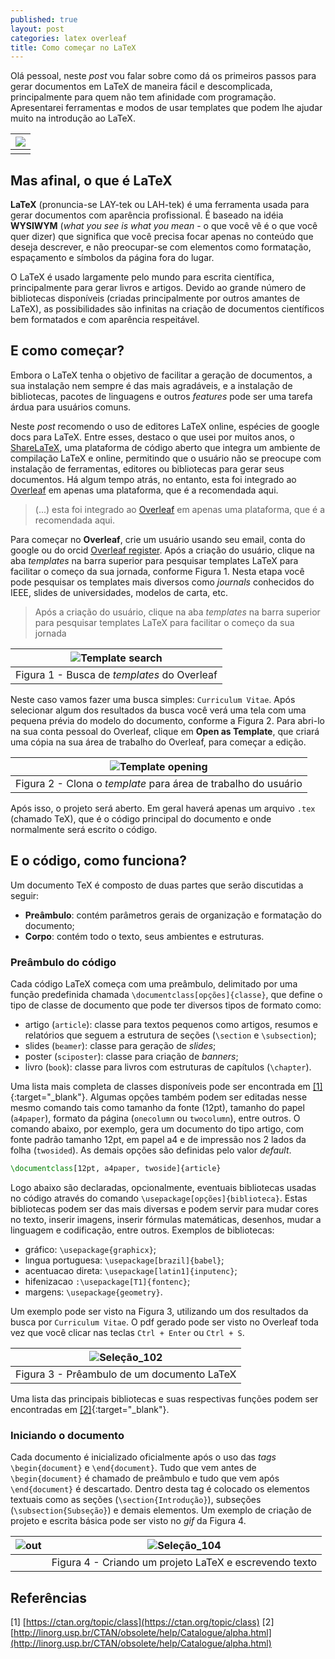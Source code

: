 ```yaml
---
published: true
layout: post
categories: latex overleaf
title: Como começar no LaTeX
---
```

Olá pessoal, neste _post_ vou falar sobre como dá os primeiros passos para gerar documentos em LaTeX de maneira fácil e descomplicada, principalmente para quem não tem afinidade com programação. Apresentarei ferramentas e modos de usar templates que podem lhe ajudar muito na introdução ao LaTeX.

| ![](https://miro.medium.com/max/1280/1*jZ6-zthg418clkertSnk8w.png) | 
|:------------:| 
| |

## Mas afinal, o que é LaTeX

**LaTeX** (pronuncia-se LAY-tek ou LAH-tek) é uma ferramenta usada para gerar documentos com aparência profissional. É baseado na idéia **WYSIWYM** (_what you see is what you mean_ - o que você vê é o que você quer dizer) que significa que você precisa focar apenas no conteúdo que deseja descrever, e não preocupar-se com elementos como formatação, espaçamento e símbolos da página fora do lugar.

O LaTeX é usado largamente pelo mundo para escrita científica, principalmente para gerar livros e artigos. Devido ao grande número de bibliotecas disponíveis (criadas principalmente por outros amantes de LaTeX), as possibilidades são infinitas na criação de documentos científicos bem formatados e com aparência respeitável.

## E como começar?

Embora o LaTeX tenha o objetivo de facilitar a geração de documentos, a sua instalação nem sempre é das mais agradáveis, e a instalação de bibliotecas, pacotes de linguagens e outros _features_ pode ser uma tarefa árdua para usuários comuns.

Neste _post_ recomendo o uso de editores LaTeX online, espécies de google docs para LaTeX. Entre esses, destaco o que usei por muitos anos, o [ShareLaTeX](http://sharelatex.com/), uma plataforma de código aberto que integra um ambiente de compilação LaTeX e online, permitindo que o usuário não se preocupe com instalação de ferramentas, editores ou bibliotecas para gerar seus documentos. Há algum tempo atrás, no entanto, esta foi integrado ao [Overleaf](http://overleaf.com/) em apenas uma plataforma, que é a recomendada aqui.

> (...) esta foi integrado ao [Overleaf](http://overleaf.com/) em apenas uma plataforma, que é a recomendada aqui.

Para começar no **Overleaf**, crie um usuário usando seu email, conta do google ou do orcid [Overleaf register](https://www.overleaf.com/register). Após a criação do usuário, clique na aba _templates_ na barra superior para pesquisar templates LaTeX para facilitar o começo da sua jornada, conforme Figura 1. Nesta etapa você pode pesquisar os templates mais diversos como _journals_ conhecidos do IEEE, slides de universidades, modelos de carta, etc.

> Após a criação do usuário, clique na aba _templates_ na barra superior para pesquisar templates LaTeX para facilitar o começo da sua jornada

| ![Template search](https://user-images.githubusercontent.com/1641686/71539654-e8805d00-2915-11ea-9dc0-96a404b176e5.png) | 
|:------------:| 
| Figura 1 - Busca de _templates_ do Overleaf |

Neste caso vamos fazer uma busca simples: `Curriculum Vitae`. Após selecionar algum dos resultados da busca você verá uma tela com uma pequena prévia do modelo do documento, conforme a Figura 2. Para abri-lo na sua conta pessoal do Overleaf, clique em **Open as Template**, que criará uma cópia na sua área de trabalho do Overleaf, para começar a edição.

| ![Template opening](https://user-images.githubusercontent.com/1641686/71539691-7ceabf80-2916-11ea-9471-7619ed5e1488.png) | 
|:------------:| 
| Figura 2 - Clona o _template_ para área de trabalho do usuário |

Após isso, o projeto será aberto. Em geral haverá apenas um arquivo `.tex` (chamado TeX), que é o código principal do documento e onde normalmente será escrito o código.

## E o código, como funciona?

Um documento TeX é composto de duas partes que serão discutidas a seguir:

* **Preâmbulo**: contém parâmetros gerais de organização e formatação do documento;
* **Corpo**: contém todo o texto, seus ambientes e estruturas.

### Preâmbulo do código

Cada código LaTeX começa com uma preâmbulo, delimitado por uma função predefinida chamada `\documentclass[opções]{classe}`, que define o tipo de classe de documento que pode ter diversos tipos de formato como:

* artigo (`article`): classe para textos pequenos como artigos, resumos e relatórios que seguem a estrutura de seções (`\section` e `\subsection`);
* slides (`beamer`): classe para geração de _slides_;
* poster (`sciposter`): classe para criação de _banners_;
* livro (`book`): classe para livros com estruturas de capítulos (`\chapter`).

Uma lista mais completa de classes disponíveis pode ser encontrada em [[1]](https://ctan.org/topic/class){:target="_blank"}. Algumas opções também podem ser editadas nesse mesmo comando tais como tamanho da fonte (12pt), tamanho do papel (`a4paper`), formato da página (`onecolumn` ou `twocolumn`), entre outros. O comando abaixo, por exemplo, gera um documento do tipo artigo, com fonte padrão tamanho 12pt, em papel a4 e de impressão nos 2 lados da folha (`twosided`). As demais opções são definidas pelo valor _default_.

```latex
\documentclass[12pt, a4paper, twoside]{article}
```

Logo abaixo são declaradas, opcionalmente, eventuais bibliotecas usadas no código através do comando `\usepackage[opções]{biblioteca}`. Estas bibliotecas podem ser das mais diversas e podem servir para mudar cores no texto, inserir imagens, inserir fórmulas matemáticas, desenhos, mudar a linguagem e codificação, entre outros. Exemplos de bibliotecas:

* gráfico: `\usepackage{graphicx}`;
* lıngua portuguesa: `\usepackage[brazil]{babel}`;
* acentuacao direta: `\usepackage[latin1]{inputenc}`;
* hifenizacao `:\usepackage[T1]{fontenc}`;
* margens: `\usepackage{geometry}`.

Um exemplo pode ser visto na Figura 3, utilizando um dos resultados da busca por `Curriculum Vitae`. O pdf gerado pode ser visto no Overleaf toda vez que você clicar nas teclas `Ctrl + Enter` ou `Ctrl + S`.

| ![Seleção_102](https://user-images.githubusercontent.com/1641686/71540449-49616280-2921-11ea-9c64-26c433c26948.png) | 
|:------------:| 
| Figura 3 - Prêambulo de um documento LaTeX |

Uma lista das principais bibliotecas e suas respectivas funções podem ser encontradas em [[2]](http://linorg.usp.br/CTAN/obsolete/help/Catalogue/alpha.html){:target="_blank"}.	


### Iniciando o documento

Cada documento é inicializado oficialmente após o uso das _tags_ `\begin{document}` e `\end{document}`. Tudo que vem antes de `\begin{document}` é chamado de preâmbulo e tudo que vem após `\end{document}` é descartado. Dentro desta tag é colocado os elementos textuais como as seções (`\section{Introdução}`), subseções (`\subsection{Subseção}`) e demais elementos. Um exemplo de criação de projeto e escrita básica pode ser visto no _gif_ da Figura 4.

| ![out](https://user-images.githubusercontent.com/1641686/71540738-fee1e500-2924-11ea-801a-68769a541287.gif) | ![Seleção_104](https://user-images.githubusercontent.com/1641686/71540877-b297a480-2926-11ea-9ae5-0b962bfb0146.png) |
|:----------------------------:|:----------------------------:|
||	Figura 4 - Criando um projeto LaTeX e escrevendo texto	 |

## Referências

[1] [https://ctan.org/topic/class](https://ctan.org/topic/class)
[2] [http://linorg.usp.br/CTAN/obsolete/help/Catalogue/alpha.html](http://linorg.usp.br/CTAN/obsolete/help/Catalogue/alpha.html)